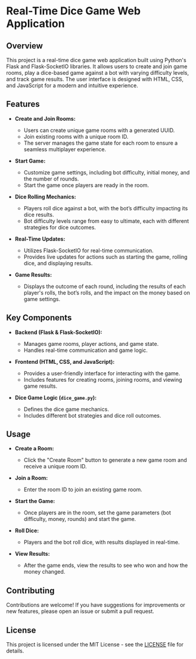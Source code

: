 # Real-Time Dice Game Web Application

## Overview

This project is a real-time dice game web application built using Python's Flask and Flask-SocketIO libraries. It allows users to create and join game rooms, play a dice-based game against a bot with varying difficulty levels, and track game results. The user interface is designed with HTML, CSS, and JavaScript for a modern and intuitive experience.

## Features

- **Create and Join Rooms:** 
  - Users can create unique game rooms with a generated UUID.
  - Join existing rooms with a unique room ID.
  - The server manages the game state for each room to ensure a seamless multiplayer experience.

- **Start Game:** 
  - Customize game settings, including bot difficulty, initial money, and the number of rounds.
  - Start the game once players are ready in the room.

- **Dice Rolling Mechanics:**
  - Players roll dice against a bot, with the bot’s difficulty impacting its dice results.
  - Bot difficulty levels range from easy to ultimate, each with different strategies for dice outcomes.

- **Real-Time Updates:** 
  - Utilizes Flask-SocketIO for real-time communication.
  - Provides live updates for actions such as starting the game, rolling dice, and displaying results.

- **Game Results:**
  - Displays the outcome of each round, including the results of each player's rolls, the bot’s rolls, and the impact on the money based on game settings.

## Key Components

- **Backend (Flask & Flask-SocketIO):** 
  - Manages game rooms, player actions, and game state.
  - Handles real-time communication and game logic.

- **Frontend (HTML, CSS, and JavaScript):** 
  - Provides a user-friendly interface for interacting with the game.
  - Includes features for creating rooms, joining rooms, and viewing game results.

- **Dice Game Logic (`dice_game.py`):** 
  - Defines the dice game mechanics.
  - Includes different bot strategies and dice roll outcomes.

## Usage

- **Create a Room:** 
  - Click the "Create Room" button to generate a new game room and receive a unique room ID.

- **Join a Room:** 
  - Enter the room ID to join an existing game room.

- **Start the Game:** 
  - Once players are in the room, set the game parameters (bot difficulty, money, rounds) and start the game.

- **Roll Dice:** 
  - Players and the bot roll dice, with results displayed in real-time.

- **View Results:** 
  - After the game ends, view the results to see who won and how the money changed.

## Contributing

Contributions are welcome! If you have suggestions for improvements or new features, please open an issue or submit a pull request.

## License

This project is licensed under the MIT License - see the [LICENSE](LICENSE) file for details.
